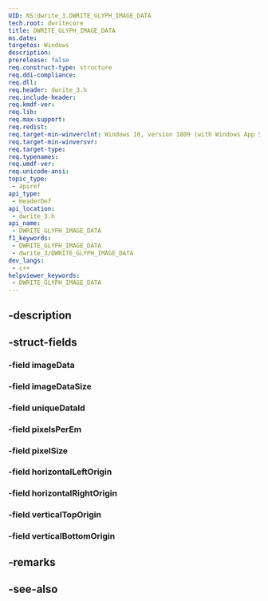 ```yaml
---
UID: NS:dwrite_3.DWRITE_GLYPH_IMAGE_DATA
tech.root: dwritecore
title: DWRITE_GLYPH_IMAGE_DATA
ms.date: 
targetos: Windows
description: 
prerelease: false
req.construct-type: structure
req.ddi-compliance: 
req.dll: 
req.header: dwrite_3.h
req.include-header: 
req.kmdf-ver: 
req.lib: 
req.max-support: 
req.redist: 
req.target-min-winverclnt: Windows 10, version 1809 (with Windows App SDK 0.5 or later)
req.target-min-winversvr: 
req.target-type: 
req.typenames: 
req.umdf-ver: 
req.unicode-ansi: 
topic_type:
 - apiref
api_type:
 - HeaderDef
api_location:
 - dwrite_3.h
api_name:
 - DWRITE_GLYPH_IMAGE_DATA
f1_keywords:
 - DWRITE_GLYPH_IMAGE_DATA
 - dwrite_3/DWRITE_GLYPH_IMAGE_DATA
dev_langs:
 - c++
helpviewer_keywords:
 - DWRITE_GLYPH_IMAGE_DATA
---
```


## -description

## -struct-fields

### -field imageData

### -field imageDataSize

### -field uniqueDataId

### -field pixelsPerEm

### -field pixelSize

### -field horizontalLeftOrigin

### -field horizontalRightOrigin

### -field verticalTopOrigin

### -field verticalBottomOrigin

## -remarks

## -see-also

